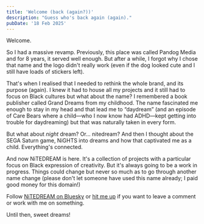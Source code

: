 ```yaml
---
title: 'Welcome (back (again?))'
description: "Guess who's back again (again)."
pubDate: '18 Feb 2025'
---
```


Welcome.

So I had a massive revamp. Previously, this place was called Pandog Media and for 8 years, it served well enough. But after a while, I forgot why I chose that name and the logo didn't really work (even if the dog looked cute and I still have loads of stickers left).

That's when I realised that I needed to rethink the whole brand, and its purpose (again). I knew it had to house all my projects and it still had to focus on Black cultures but what about the name? I remembered a book publisher called Grand Dreams from my childhood. The name fascinated me enough to stay in my head and that lead me to “daydream” (and an episode of Care Bears where a child—who I now know had ADHD—kept getting into trouble for daydreaming) but that was naturally taken in every form.

But what about _night_ dream? Or... nitedream? And then I thought about the SEGA Saturn game, NiGHTS into dreams and how that captivated me as a child. Everything's connected.

And now NiTEDREAM is here. It's a collection of projects with a particular focus on Black expression of creativity. But it's always going to be a work in progress. Things could change but never so much as to go through another name change (please don't let someone have used this name already; I paid good money for this domain!)

Follow [NiTEDREAM on Bluesky](https://bsky.app/profile/nitedre.am) or [hit me up](mailto:info@nitedre.am) if you want to leave a comment or work with me on something.

Until then, sweet dreams!